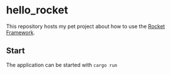 # hello_rocket

This repository hosts my pet project about how to use the [Rocket Framework](https://rocket.rs/).

## Start

The application can be started with `cargo run`
